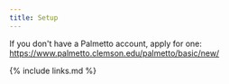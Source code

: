 ```yaml
---
title: Setup
---
```

If you don't have a Palmetto account, apply for one:
https://www.palmetto.clemson.edu/palmetto/basic/new/

{% include links.md %}
